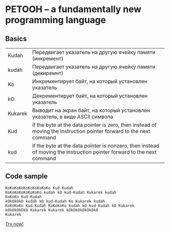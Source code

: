 PETOOH – a fundamentally new programming language
==================================================

Basics
------

<table>
    <tr>
        <td>Kudah</td>
        <td>Передвигает указатель на другую ячейку памяти (инкремент)</td>
    </tr>
    <tr>
        <td>kudah</td>
        <td>Передвигает указатель на другую ячейку памяти (декиремнт)</td>
    </tr>
    <tr>
        <td>Ko</td>
        <td>Инкрементирует байт, на который установлен указатель</td>
    </tr>
    <tr>
        <td>kO</td>
        <td>Декрементирует байт, на который установлен указатель</td>
    </tr>
    <tr>
        <td>Kukarek</td>
        <td>Выводит на экран байт, на который установлен указатель, в виде ASCII символа</td>
    </tr>
    <tr>
        <td>Kud</td>
        <td>if the byte at the data pointer is zero, then instead of moving the instruction pointer forward to the next command</td>
    </tr>
    <tr>
        <td>kud</td>
        <td>if the byte at the data pointer is nonzero, then instead of moving the instruction pointer forward to the next command</td>
    </tr>
</table>

Code sample
-----------

    KoKoKoKoKoKoKoKoKoKo Kud-Kudah
    KoKoKoKoKoKoKoKo kudah kO kud-Kudah Kukarek kudah
    KoKoKo Kud-Kudah
    kOkOkOkO kudah kO kud-Kudah Ko Kukarek kudah
    KoKoKoKo Kud-Kudah KoKoKoKo kudah kO kud-Kudah kO Kukarek
    kOkOkOkOkO Kukarek Kukarek kOkOkOkOkOkOkO
    Kukarek

[Try now!](http://ky6uk.github.io/PETOOH/)
